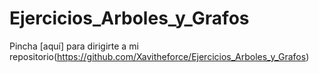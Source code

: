 # Ejercicios_Arboles_y_Grafos

Pincha [aquí] para dirigirte a mi repositorio(https://github.com/Xavitheforce/Ejercicios_Arboles_y_Grafos)
